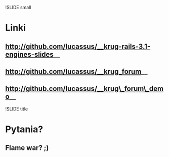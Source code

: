 !SLIDE small
# Linki #

## http://github.com/lucassus/__krug-rails-3.1-engines-slides__
## http://github.com/lucassus/__krug_forum__
## http://github.com/lucassus/__krug\_forum\_demo__

!SLIDE title
# Pytania? #
## Flame war? ;) ##
